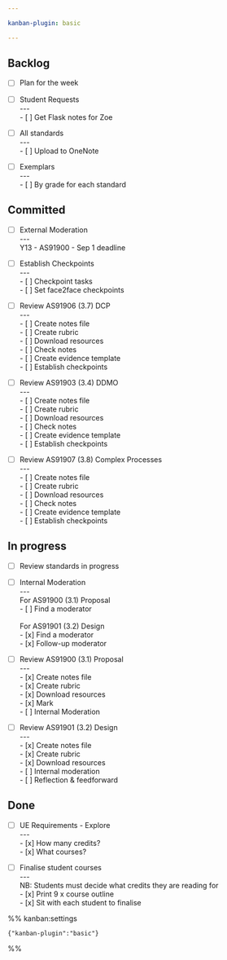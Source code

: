 ```yaml
---

kanban-plugin: basic

---
```


## Backlog

- [ ] Plan for the week
- [ ] Student Requests<br>---<br>- [ ] Get Flask notes for Zoe
- [ ] All standards<br>---<br>- [ ] Upload to OneNote
- [ ] Exemplars<br>---<br>- [ ] By grade for each standard


## Committed

- [ ] External Moderation<br>---<br>Y13 - AS91900 - Sep 1 deadline
- [ ] Establish Checkpoints<br>---<br>- [ ] Checkpoint tasks<br>- [ ] Set face2face checkpoints
- [ ] Review AS91906 (3.7) DCP<br>---<br>- [ ] Create notes file<br>- [ ] Create rubric<br>- [ ] Download resources<br>- [ ] Check notes<br>- [ ] Create evidence template<br>- [ ] Establish checkpoints
- [ ] Review AS91903 (3.4) DDMO<br>---<br>- [ ] Create notes file<br>- [ ] Create rubric<br>- [ ] Download resources<br>- [ ] Check notes<br>- [ ] Create evidence template<br>- [ ] Establish checkpoints
- [ ] Review AS91907 (3.8) Complex Processes<br>---<br>- [ ] Create notes file<br>- [ ] Create rubric<br>- [ ] Download resources<br>- [ ] Check notes<br>- [ ] Create evidence template<br>- [ ] Establish checkpoints


## In progress

- [ ] Review standards in progress
- [ ] Internal Moderation <br>---<br>For AS91900 (3.1) Proposal<br>- [ ] Find a moderator<br><br>For AS91901 (3.2) Design<br>- [x] Find a moderator<br>- [x] Follow-up moderator
- [ ] Review AS91900 (3.1) Proposal<br>---<br>- [x] Create notes file<br>- [x] Create rubric<br>- [x] Download resources<br>- [x] Mark<br>- [ ] Internal Moderation
- [ ] Review AS91901 (3.2) Design<br>---<br>- [x] Create notes file<br>- [x] Create rubric<br>- [x] Download resources<br>- [ ] Internal moderation<br>- [ ] Reflection & feedforward


## Done

- [ ] UE Requirements - Explore<br>---<br>- [x] How many credits?<br>- [x] What courses?
- [ ] Finalise student courses<br>---<br>NB: Students must decide what credits they are reading for<br>- [x] Print 9 x course outline<br>- [x] Sit with each student to finalise




%% kanban:settings
```
{"kanban-plugin":"basic"}
```
%%
